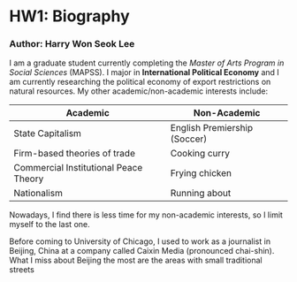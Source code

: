 # HW1: Biography
### Author: Harry Won Seok Lee

I am a graduate student currently completing the *Master of Arts Program in Social Sciences* (MAPSS). I major in **International Political Economy** and I am currently researching the political economy of export restrictions on natural resources. My other academic/non-academic interests include:


Academic | Non-Academic
-------- | ----------------
State Capitalism | English Premiership (Soccer)
Firm-based theories of trade | Cooking curry
Commercial Institutional Peace Theory | Frying chicken
Nationalism | Running about

Nowadays, I find there is less time for my non-academic interests, so I limit myself to the last one.

Before coming to University of Chicago, I used to work as a journalist in Beijing, China at a company called Caixin Media (pronounced chai-shin). What I miss about Beijing the most are the areas with small traditional streets 